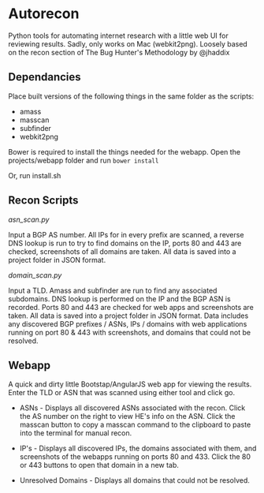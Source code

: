 # Autorecon

Python tools for automating internet research with a little web UI for reviewing results. Sadly, only works on Mac (webkit2png). Loosely based on the recon section of The Bug Hunter's Methodology by @jhaddix

## Dependancies

Place built versions of the following things in the same folder as the scripts:
* amass
* masscan
* subfinder
* webkit2png

Bower is required to install the things needed for the webapp. Open the projects/webapp folder and run `bower install`

Or, run install.sh

## Recon Scripts

*asn_scan.py*

Input a BGP AS number. All IPs for in every prefix are scanned, a reverse DNS lookup is run to try to find domains on the IP, ports 80 and 443 are checked, screenshots of all domains are taken. All data is saved into a project folder in JSON format.


*domain_scan.py*

Input a TLD. Amass and subfinder are run to find any associated subdomains. DNS lookup is performed on the IP and the BGP ASN is recorded. Ports 80 and 443 are checked for web apps and screenshots are taken. All data is saved into a project folder in JSON format. Data includes any discovered BGP prefixes / ASNs, IPs / domains with web applications running on port 80 & 443 with screenshots, and domains that could not be resolved.

## Webapp

A quick and dirty little Bootstap/AngularJS web app for viewing the results. Enter the TLD or ASN that was scanned using either tool and click go.

* ASNs - Displays all discovered ASNs associated with the recon. Click the AS number on the right to view HE's info on the ASN. Click the masscan button to copy a masscan command to the clipboard to paste into the terminal for manual recon.

* IP's - Displays all discovered IPs, the domains associated with them, and screenshots of the webapps running on ports 80 and 433. Click the 80 or 443 buttons to open that domain in a new tab.

* Unresolved Domains - Displays all domains that could not be resolved.
